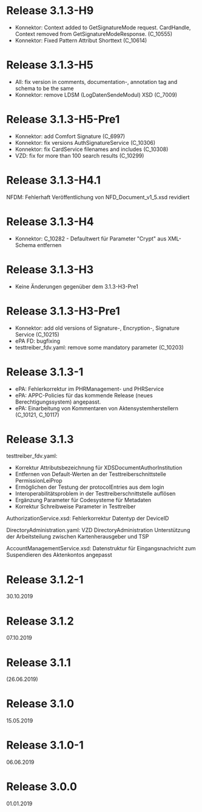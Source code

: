 # Release 3.1.3-H9
- Konnektor: Context added to GetSignatureMode request. CardHandle, Context removed from GetSignatureModeResponse. (C_10555)
 - Konnektor: Fixed Pattern Attribut Shorttext (C_10614)


# Release 3.1.3-H5
- All: fix version in comments, documentation-, annotation tag and schema to be the same 
 - Konnektor: remove LDSM (LogDatenSendeModul) XSD (C_7009) 


# Release 3.1.3-H5-Pre1
- Konnektor: add Comfort Signature (C_6997)
 - Konnektor: fix versions AuthSignatureService (C_10306)
 - Konnektor: fix CardService filenames and includes (C_10308)
 - VZD: fix for more than 100 search results (C_10299)


# Release 3.1.3-H4.1
NFDM: Fehlerhaft Veröffentlichung von NFD_Document_v1_5.xsd revidiert


# Release 3.1.3-H4
- Konnektor: C_10282 - Defaultwert für Parameter "Crypt" aus XML-Schema entfernen


# Release 3.1.3-H3
- Keine Änderungen gegenüber dem 3.1.3-H3-Pre1


# Release 3.1.3-H3-Pre1
- Konnektor: add old versions of Signature-, Encryption-, Signature Service (C_10215)
 - ePA FD: bugfixing
 - testtreiber_fdv.yaml: remove some mandatory parameter (C_10203)


# Release 3.1.3-1
- ePA: Fehlerkorrektur im PHRManagement- und PHRService 
- ePA: APPC-Policies für das kommende Release (neues Berechtigungssystem) angepasst. 
- ePA: Einarbeitung von Kommentaren von Aktensystemherstellern (C_10121, C_10117)

# Release 3.1.3
testtreiber_fdv.yaml: 
- Korrektur Attributsbezeichnung für XDSDocumentAuthorInstitution
- Entfernen von Default-Werten an der Testtreiberschnittstelle PermissionLeiProp 
- Ermöglichen der Testung der protocolEntries aus dem login 
- Interoperabilitätsproblem in der Testtreiberschnittstelle auflösen  
- Ergänzung Parameter für Codesysteme für Metadaten 
- Korrektur Schreibweise Parameter in Testtreiber 

AuthorizationService.xsd: Fehlerkorrektur Datentyp der DeviceID 

DirectoryAdministration.yaml: VZD DirectoryAdministration Unterstützung der Arbeitsteilung zwischen Kartenherausgeber und TSP 

AccountManagementService.xsd: Datenstruktur für Eingangsnachricht zum Suspendieren des Aktenkontos angepasst

# Release 3.1.2-1
30.10.2019

# Release 3.1.2
07.10.2019

# Release 3.1.1
(26.06.2019)

# Release 3.1.0
15.05.2019

# Release 3.1.0-1
06.06.2019

# Release 3.0.0
01.01.2019
